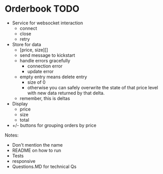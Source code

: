 # Orderbook TODO
- Service for websocket interaction
  - connect
  - close
  - retry
- Store for data
  - [price, size][]
  - send message to kickstart
  - handle errors gracefully
    - connection error
    - update error
  - empty entry means delete entry
    - size of 0
    - otherwise you can safely overwrite the state of that price level with new data returned by that delta.
  - remember, this is deltas
- Display
    - price
    - size
    - total
- +/- buttons for grouping orders by price

Notes:
- Don't mention the name
- README on how to run
- Tests
- responsive
- Questions.MD for technical Qs
